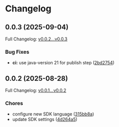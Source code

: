 # Changelog

## 0.0.3 (2025-09-04)

Full Changelog: [v0.0.2...v0.0.3](https://github.com/dataleonlabs/dataleonlabs-kotlin/compare/v0.0.2...v0.0.3)

### Bug Fixes

* **ci:** use java-version 21 for publish step ([2bd2754](https://github.com/dataleonlabs/dataleonlabs-kotlin/commit/2bd27540e78a69dfab0246fbee462fea1372f38f))

## 0.0.2 (2025-08-28)

Full Changelog: [v0.0.1...v0.0.2](https://github.com/dataleonlabs/dataleonlabs-kotlin/compare/v0.0.1...v0.0.2)

### Chores

* configure new SDK language ([315bb8a](https://github.com/dataleonlabs/dataleonlabs-kotlin/commit/315bb8abb67cff9a5ab15d6e0f90bcddd5c11e93))
* update SDK settings ([4d264a5](https://github.com/dataleonlabs/dataleonlabs-kotlin/commit/4d264a5317bc5a066db33ad8de9f493570d48527))
